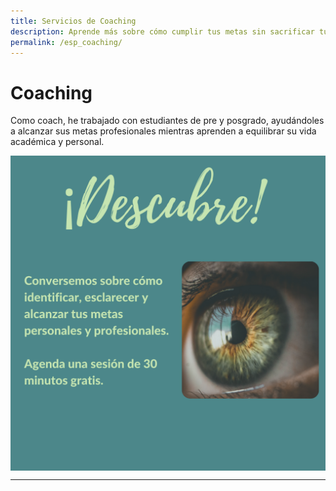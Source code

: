 ```yaml
---
title: Servicios de Coaching
description: Aprende más sobre cómo cumplir tus metas sin sacrificar tu bienestar
permalink: /esp_coaching/
---
```


# Coaching

Como coach, he trabajado con estudiantes de pre y posgrado, ayudándoles a alcanzar sus metas profesionales mientras aprenden a equilibrar su vida académica y personal.

<img align='center' src='/assets/images/Discover/ESP_Discover.png' >

---
<div data-iframe-width="150" data-iframe-height="270" data-share-badge-id="f7daf1ad-3ad2-4b49-b3b0-995bee037dd8" data-share-badge-host="https://www.credly.com"></div><script type="text/javascript" async src="//cdn.credly.com/assets/utilities/embed.js"></script>



